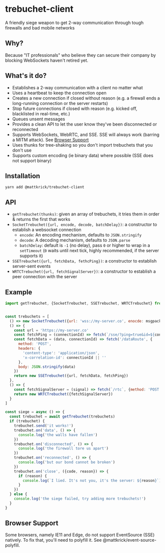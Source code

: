 # trebuchet-client

A friendly siege weapon to get 2-way communication through tough firewalls and bad mobile networks

## Why?

Because "IT professionals" who believe they can secure their company by blocking WebSockets haven't retired yet.

## What's it do?

- Establishes a 2-way communication with a client no matter what
- Uses a heartbeat to keep the connection open
- Creates a new connection if closed without reason (e.g. a firewall ends a long-running connection or the server restarts)
- Stop future connections if closed with reason (e.g. kicked off, blacklisted in real-time, etc.)
- Queues unsent messages
- Provides a clean API to let the user know they've been disconnected or reconnected
- Supports WebSockets, WebRTC, and SSE. SSE will always work (barring a MITM attack). See [Browser Support](#browser-support)
- Uses thunks for tree-shaking so you don't import trebuchets that you don't use
- Supports custom encoding (ie binary data) where possible (SSE does not support binary)

## Installation

`yarn add @mattkrick/trebuchet-client`

## API

- `getTrebuchet(thunks)`: given an array of trebuchets, it tries them in order & returns the first that works
- `SocketTrebuchet({url, encode, decode, batchDelay})`: a constructor to establish a websocket connection
  - `encode`: An encoding mechanism, defaults to `JSON.stringify`
  - `decode`: A decoding mechanism, defaults to `JSON.parse`
  - `batchDelay`: default is `-1` (no delay), pass `0` or higher to wrap in a `setTimeout` (`0` waits until next tick, highly recommended, if the server supports it)
- `SSETrebuchet({url, fetchData, fethcPing})`: a constructor to establish server-sent events
- `WRTCTrebuchet({url, fetchSignalServer})`: a constructor to establish a peer connection with the server

## Example

```js
import getTrebuchet, {SocketTrebuchet, SSETrebuchet, WRTCTrebuchet} from '@mattkrick/trebuchet-client'


const trebuchets = [
  () => new SocketTrebuchet({url: 'wss://my-server.co', enocde: msgpack.encode, decode: msgpack.decode, batchDelay: 10}),
  () => {
    const url = 'https://my-server.co'
    const fetchPing = (connectionId) => fetch(`/sse/?ping=true&id=${connectionId}`)
    const fetchData = (data, connectionId) => fetch('/dataRoute', {
      method: 'POST',
      headers: {
        'content-type': 'application/json',
        'x-correlation-id': connectionId || ''
      },
      body: JSON.stringify(data)
    })
    return new SSETrebuchet({url, fetchData, fetchPing})
  },
  () => {
    const fetchSignalServer = (signal) => fetch(`/rtc`, {method: 'POST', body: JSON.stringify(signal)})
    return new WRTCTrebuchet({fetchSignalServer})
  }
]

const siege = async () => {
  const trebuchet = await getTrebuchet(trebuchets)
  if (trebuchet) {
    trebuchet.send('it works!')
    trebuchet.on('data', () => {
      console.log('the walls have fallen')
    })
    trebuchet.on('disconnected', () => {
      console.log('the firewall tore us apart')
    })
    trebuchet.on('reconnected', () => {
      console.log('but our bond cannot be broken')
    })
    trebuchet.on('close', ({code, reason}) => {
      if (reason) {
        console.log(`I lied. It's not you, it's the server: ${reason}`)
      }
    })
  } else {
    console.log('the siege failed, try adding more trebuchets!')
  }
}
```

## Browser Support
Some browsers, namely IE11 and Edge, do not support EventSource (SSE) natively.
To fix that, you'll need to polyfill it. See @mattkrick/event-source-polyfill.
